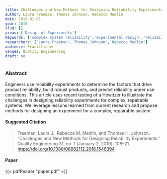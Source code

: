 ```yaml
---
title: Challenges and New Methods for Designing Reliability Experiments
author: Laura Freeman, Thomas Johnson, Rebecca Medlin
date: 2019-01-01
year: 2019
slug: []
areas: ['Design of Experiments']
keywords: ['complex system reliability','experimental design','reliability experiments','restricted randomization','power analysis']
researchers: ['Laura Freeman','Thomas Johnson','Rebecca Medlin']
audience: Practitioner
venues: Quality Engineering
draft: no
---
```




### Abstract
Engineers use reliability experiments to determine the factors that drive product reliability, build robust products, and predict reliability under use conditions. This article uses recent testing of a Howitzer to illustrate the challenges in designing reliability experiments for complex, repairable systems. We leverage lessons learned from current research and propose methods for designing an experiment for a complex, repairable system.

#### Suggested Citation
> Freeman, Laura J., Rebecca M. Medlin, and Thomas H. Johnson. “Challenges and New Methods for Designing Reliability Experiments.” Quality Engineering 31, no. 1 (January 2, 2019): 108–21. https://doi.org/10.1080/08982112.2018.1546394.



#### Paper 
 {{< pdfReader "paper.pdf" >}}


